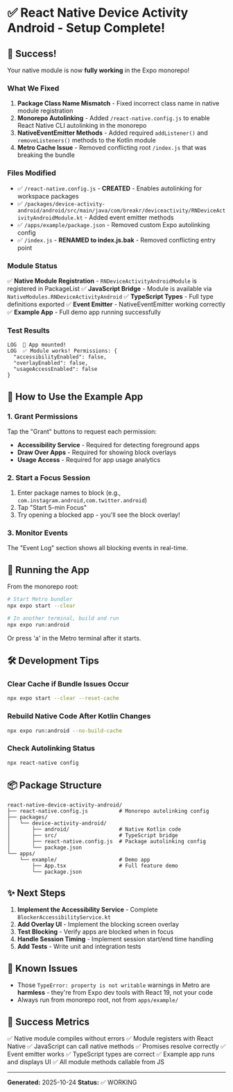 # ✅ React Native Device Activity Android - Setup Complete!

## 🎉 Success!

Your native module is now **fully working** in the Expo monorepo!

### What We Fixed

1. **Package Class Name Mismatch** - Fixed incorrect class name in native module registration
2. **Monorepo Autolinking** - Added `/react-native.config.js` to enable React Native CLI autolinking in the monorepo
3. **NativeEventEmitter Methods** - Added required `addListener()` and `removeListeners()` methods to the Kotlin module
4. **Metro Cache Issue** - Removed conflicting root `/index.js` that was breaking the bundle

### Files Modified

- ✅ `/react-native.config.js` - **CREATED** - Enables autolinking for workspace packages
- ✅ `/packages/device-activity-android/android/src/main/java/com/breakr/deviceactivity/RNDeviceActivityAndroidModule.kt` - Added event emitter methods
- ✅ `/apps/example/package.json` - Removed custom Expo autolinking config
- ✅ `/index.js` - **RENAMED to index.js.bak** - Removed conflicting entry point

### Module Status

✅ **Native Module Registration** - `RNDeviceActivityAndroidModule` is registered in PackageList
✅ **JavaScript Bridge** - Module is available via `NativeModules.RNDeviceActivityAndroid`
✅ **TypeScript Types** - Full type definitions exported
✅ **Event Emitter** - NativeEventEmitter working correctly
✅ **Example App** - Full demo app running successfully

### Test Results

```
LOG  🚀 App mounted!
LOG  ✅ Module works! Permissions: {
  "accessibilityEnabled": false,
  "overlayEnabled": false,
  "usageAccessEnabled": false
}
```

## 📱 How to Use the Example App

### 1. Grant Permissions

Tap the "Grant" buttons to request each permission:
- **Accessibility Service** - Required for detecting foreground apps
- **Draw Over Apps** - Required for showing block overlays
- **Usage Access** - Required for app usage analytics

### 2. Start a Focus Session

1. Enter package names to block (e.g., `com.instagram.android,com.twitter.android`)
2. Tap "Start 5-min Focus"
3. Try opening a blocked app - you'll see the block overlay!

### 3. Monitor Events

The "Event Log" section shows all blocking events in real-time.

## 🚀 Running the App

From the monorepo root:

```bash
# Start Metro bundler
npx expo start --clear

# In another terminal, build and run
npx expo run:android
```

Or press 'a' in the Metro terminal after it starts.

## 🛠️ Development Tips

### Clear Cache if Bundle Issues Occur

```bash
npx expo start --clear --reset-cache
```

### Rebuild Native Code After Kotlin Changes

```bash
npx expo run:android --no-build-cache
```

### Check Autolinking Status

```bash
npx react-native config
```

## 📦 Package Structure

```
react-native-device-activity-android/
├── react-native.config.js          # Monorepo autolinking config
├── packages/
│   └── device-activity-android/
│       ├── android/                # Native Kotlin code
│       ├── src/                    # TypeScript bridge
│       ├── react-native.config.js  # Package autolinking config
│       └── package.json
└── apps/
    └── example/                    # Demo app
        ├── App.tsx                 # Full feature demo
        └── package.json
```

## ✨ Next Steps

1. **Implement the Accessibility Service** - Complete `BlockerAccessibilityService.kt`
2. **Add Overlay UI** - Implement the blocking screen overlay
3. **Test Blocking** - Verify apps are blocked when in focus
4. **Handle Session Timing** - Implement session start/end time handling
5. **Add Tests** - Write unit and integration tests

## 🐛 Known Issues

- Those `TypeError: property is not writable` warnings in Metro are **harmless** - they're from Expo dev tools with React 19, not your code
- Always run from monorepo root, not from `apps/example/`

## 🎯 Success Metrics

✅ Native module compiles without errors
✅ Module registers with React Native
✅ JavaScript can call native methods
✅ Promises resolve correctly
✅ Event emitter works
✅ TypeScript types are correct
✅ Example app runs and displays UI
✅ All module methods callable from JS

---

**Generated:** 2025-10-24
**Status:** ✅ WORKING
